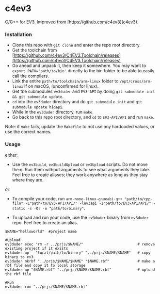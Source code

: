 # c4ev3

C/C++ for EV3. Improved from [https://github.com/c4ev3](c4ev3).

### Installation

- Clone this repo with `git clone` and enter the repo root directory.
- Get the toolchain from [https://github.com/c4ev3/C4EV3.Toolchain/releases](https://github.com/c4ev3/C4EV3.Toolchain/releases)
- Go ahead and unpack it, then keep it somewhere. You may want to `export PATH='path/to/bin'` directly to the bin folder to be able to easily call the compilers.
- Link the entire `path/to/toolchain/arm-linux` folder to `/opt/cross/arm-linux` if on macOS, (unconfirmed for linux).
- Get the submodules `ev3duder` and `EV3-API` by doing `git submodule init && git submodule update`.
- `cd` into the `ev3duder` directory and do `git submodule init` and `git submodule update hidapi`.
- While in the `ev3duder` directory, run `make`.
- Go back to this repo root directory, and `cd` to `EV3-API/API` and run `make`. 

Note: if `make` fails, update the `Makefile` to not use any hardcoded values, or use the correct names.

### Usage

either: 

- Use the `ev3build`, `ev3buildUpload` or `ev3Upload` scripts. Do not move them. Run them without arguments to see what arguments they take. Feel free to create aliases; they work anywhere as long as they stay where they are.

or:

- To compile your code, run `arm-none-linux-gnueabi-g++ "path/to/cpp-file" -L"path/to/EV3-API/API/" -lev3api -I"path/to/EV3-API/API/" -static -s -Os -o "path/to/binary"`.

- To upload and run your code, use the `ev3duder` binary from `ev3duder` repo. Feel free to create an alias.

```
$NAME="helloworld"  #project name

#Upload
ev3duder exec "rm -r ../prjs/$NAME/"                         # remove existing project if it exists
ev3duder up   "local/path/to/binary" "../prjs/$NAME/$NAME"   # copy binary to ev3
ev3duder mkrbf "../prjs/$NAME/$NAME" "$NAME.rbf"             # make a rbf file and copy it to local storage
ev3duder up "$NAME.rbf" "../prjs/$NAME/$NAME.rbf"            # upload the rbf file

#Run
ev3duder run "../prjs/$NAME/$NAME.rbf"
```

